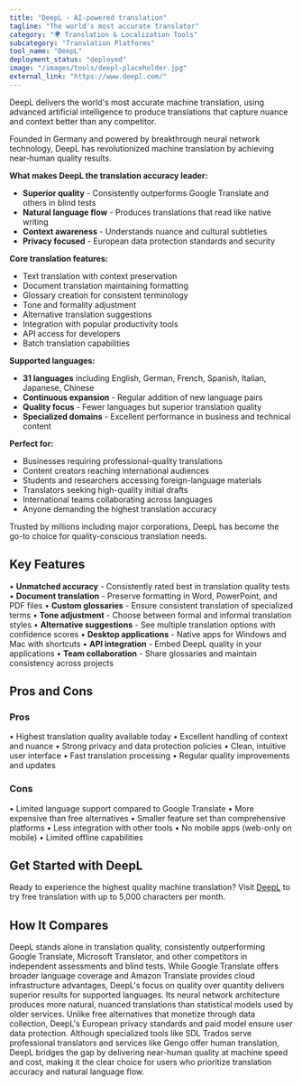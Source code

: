 ```yaml
---
title: "DeepL - AI-powered translation"
tagline: "The world's most accurate translator"
category: "🌍 Translation & Localization Tools"
subcategory: "Translation Platforms"
tool_name: "DeepL"
deployment_status: "deployed"
image: "/images/tools/deepl-placeholder.jpg"
external_link: "https://www.deepl.com/"
---
```

DeepL delivers the world's most accurate machine translation, using advanced artificial intelligence to produce translations that capture nuance and context better than any competitor.

Founded in Germany and powered by breakthrough neural network technology, DeepL has revolutionized machine translation by achieving near-human quality results.

**What makes DeepL the translation accuracy leader:**
- **Superior quality** - Consistently outperforms Google Translate and others in blind tests
- **Natural language flow** - Produces translations that read like native writing
- **Context awareness** - Understands nuance and cultural subtleties
- **Privacy focused** - European data protection standards and security

**Core translation features:**
- Text translation with context preservation
- Document translation maintaining formatting
- Glossary creation for consistent terminology
- Tone and formality adjustment
- Alternative translation suggestions
- Integration with popular productivity tools
- API access for developers
- Batch translation capabilities

**Supported languages:**
- **31 languages** including English, German, French, Spanish, Italian, Japanese, Chinese
- **Continuous expansion** - Regular addition of new language pairs
- **Quality focus** - Fewer languages but superior translation quality
- **Specialized domains** - Excellent performance in business and technical content

**Perfect for:**
- Businesses requiring professional-quality translations
- Content creators reaching international audiences
- Students and researchers accessing foreign-language materials
- Translators seeking high-quality initial drafts
- International teams collaborating across languages
- Anyone demanding the highest translation accuracy

Trusted by millions including major corporations, DeepL has become the go-to choice for quality-conscious translation needs.

## Key Features

• **Unmatched accuracy** - Consistently rated best in translation quality tests
• **Document translation** - Preserve formatting in Word, PowerPoint, and PDF files
• **Custom glossaries** - Ensure consistent translation of specialized terms
• **Tone adjustment** - Choose between formal and informal translation styles
• **Alternative suggestions** - See multiple translation options with confidence scores
• **Desktop applications** - Native apps for Windows and Mac with shortcuts
• **API integration** - Embed DeepL quality in your applications
• **Team collaboration** - Share glossaries and maintain consistency across projects

## Pros and Cons

### Pros
• Highest translation quality available today
• Excellent handling of context and nuance
• Strong privacy and data protection policies
• Clean, intuitive user interface
• Fast translation processing
• Regular quality improvements and updates

### Cons
• Limited language support compared to Google Translate
• More expensive than free alternatives
• Smaller feature set than comprehensive platforms
• Less integration with other tools
• No mobile apps (web-only on mobile)
• Limited offline capabilities

## Get Started with DeepL

Ready to experience the highest quality machine translation? Visit [DeepL](https://www.deepl.com/) to try free translation with up to 5,000 characters per month.

## How It Compares

DeepL stands alone in translation quality, consistently outperforming Google Translate, Microsoft Translator, and other competitors in independent assessments and blind tests. While Google Translate offers broader language coverage and Amazon Translate provides cloud infrastructure advantages, DeepL's focus on quality over quantity delivers superior results for supported languages. Its neural network architecture produces more natural, nuanced translations than statistical models used by older services. Unlike free alternatives that monetize through data collection, DeepL's European privacy standards and paid model ensure user data protection. Although specialized tools like SDL Trados serve professional translators and services like Gengo offer human translation, DeepL bridges the gap by delivering near-human quality at machine speed and cost, making it the clear choice for users who prioritize translation accuracy and natural language flow.